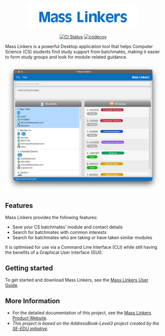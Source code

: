 <div align="center">
<img src="docs/images/Logo.png" width="360">

[![CI Status](https://github.com/AY2223S1-CS2103T-T11-4/tp/workflows/Java%20CI/badge.svg)](https://github.com/AY2223S1-CS2103T-T11-4/tp/actions)
[![codecov](https://codecov.io/gh/AY2223S1-CS2103T-T11-4/tp/branch/master/graph/badge.svg?token=SQHP14Y75Q)](https://codecov.io/gh/AY2223S1-CS2103T-T11-4/tp)
</div>

Mass Linkers is a powerful Desktop application tool that helps Computer Science (CS) students find study support from batchmates, making it easier to form study groups and look for module-related guidance.<br>

![](docs/images/Ui.png)

## Features
Mass Linkers provides the following features:
  * Save your CS batchmates’ module and contact details
  * Search for batchmates with common interests 
  * Search for batchmates who are taking or have taken similar modules


It is optimised for use via a Command Line Interface (CLI) while still having the benefits of a Graphical User Interface (GUI).

## Getting started
To get started and download Mass Linkers, see the [Mass Linkers User Guide](https://ay2223s1-cs2103t-t11-4.github.io/tp/UserGuide.html).

## More Information
* For the detailed documentation of this project, see the [Mass Linkers Product Website](https://ay2223s1-cs2103t-t11-4.github.io/tp/).
* _This project is based on the AddressBook-Level3 project created by the [SE-EDU initiative](https://se-education.org)._
